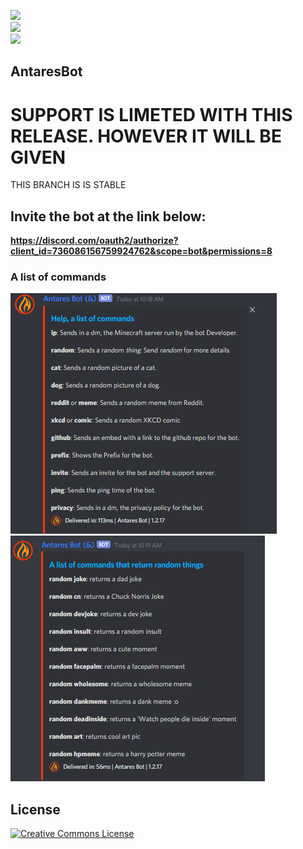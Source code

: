 ![](https://img.shields.io/github/repo-size/Antares-Network/AntaresBot?style=flat-square)  
![](https://img.shields.io/tokei/lines/github/Antares-Network/AntaresBot?style=flat-square)  
![](https://cdn.discordapp.com/icons/649703068799336454/1a7ef8f706cd60d62547d2c7dc08d6f0.png)
## AntaresBot
# SUPPORT IS LIMETED WITH THIS RELEASE. HOWEVER IT WILL BE GIVEN
THIS BRANCH IS IS STABLE

## Invite the bot at the link below:
**https://discord.com/oauth2/authorize?client_id=736086156759924762&scope=bot&permissions=8**

### A list of commands
![](./helpOutput.png)
![](./randomOutput.png)
## License

<a rel="license" href="http://creativecommons.org/licenses/by-nc-nd/3.0/"><img alt="Creative Commons License" style="border-width:0" src="https://i.creativecommons.org/l/by-nc-nd/3.0/88x31.png" /></a>
